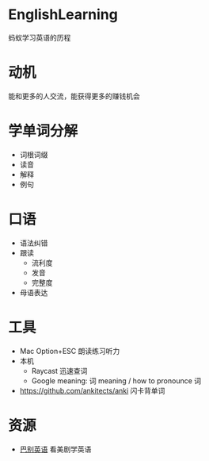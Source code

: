 # EnglishLearning
蚂蚁学习英语的历程

# 动机

能和更多的人交流，能获得更多的赚钱机会

# 学单词分解

* 词根词缀
* 读音
* 解释
* 例句

# 口语

* 语法纠错
* 跟读
  - 流利度
  - 发音
  - 完整度
 * 母语表达

# 工具

* Mac Option+ESC 朗读练习听力
* 本机
  * Raycast 迅速查词
  * Google meaning: 词 meaning / how to pronounce 词
* https://github.com/ankitects/anki 闪卡背单词

# 资源

* [巴别英语](https://www.babelabc.com/) 看美剧学英语
